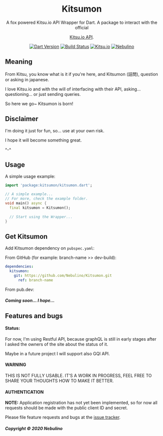 <h1 align="center">Kitsumon</h1>

<div align="center">
A fox powered Kitsu.io API Wrapper for Dart.
A package to interact with the official 

[Kitsu.io API](https://kitsu.io/).

[![Dart Version](https://img.shields.io/badge/Dart-2.7.2-blue.svg?style=flat-square&logo=dart)](https://dart.dev)
[![Build Status](https://img.shields.io/travis/Nebulino/Kitsumon/master?style=flat-square&logo=travis)](https://travis-ci.org/github/Nebulino/Kitsumon)
[![Kitsu.io](https://img.shields.io/badge/Kitsu.io-1.0-00aced.svg?style=flat-square)](https://kitsu.docs.apiary.io/)
[![Nebulino](https://img.shields.io/badge/💬%20Telegram-Nebulino-blue.svg?style=flat-square)](https://t.me/Nebulino/)

</div>

## Meaning

From Kitsu, you know what is it if you're here, and Kitsumon (詰問), question or asking in japanese.

I love Kitsu.io and with the will of interfacing with their API, asking... questioning... or just sending queries.

So here we go~ Kitsumon is born!

## Disclaimer

I'm doing it just for fun, so... use at your own risk.

I hope it will become something great.

^-^

## Usage

A simple usage example:

```dart
import 'package:kitsumon/kitsumon.dart';

// A simple example...
// For more, check the example folder.
void main() async {
  final kitsumon = Kitsumon();
  
  // Start using the Wrapper...
}

```

## Get Kitsumon

Add Kitsumon dependency on `pubspec.yaml`:

From GitHub (for example: branch-name >> dev-build):
```yaml
dependencies:
  kitsumon:
    git: https://github.com/Nebulino/Kitsumon.git
      ref: branch-name
```

From pub.dev:

##### Coming soon... I hope...

## Features and bugs

#### Status:

For now, I'm using Restful API, because graphQL is still in early stages after I asked the owners of the site about 
the status of it. 

Maybe in a future project I will support also GQl API.

#### WARNING 

THIS IS NOT FULLY USABLE.
IT'S A WORK IN PROGRESS, FEEL FREE TO SHARE YOUR THOUGHTS HOW TO MAKE IT BETTER. 

#### AUTHENTICATION

**NOTE:** Application registration has not yet been implemented, 
so for now all requests should be made with the public client ID and secret.

Please file feature requests and bugs at the [issue tracker][tracker].

[tracker]: https://github.com/Nebulino/Kitsumon/issues

##### Copyright © 2020 Nebulino